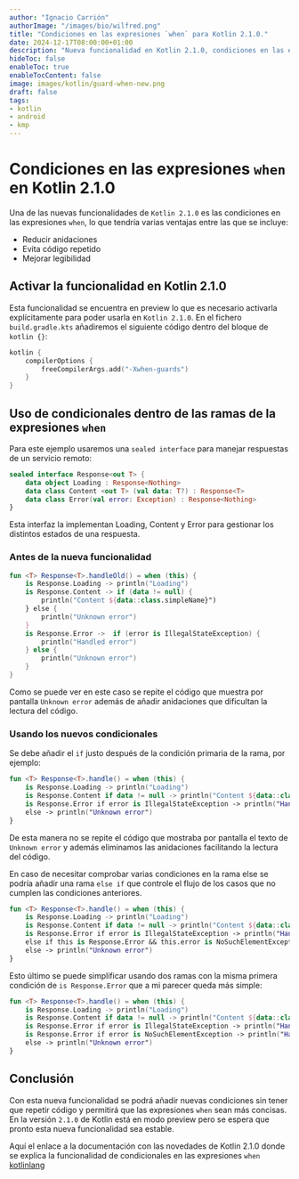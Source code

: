 ```yaml
---
author: "Ignacio Carrión"
authorImage: "/images/bio/wilfred.png"
title: "Condiciones en las expresiones `when` para Kotlin 2.1.0."
date: 2024-12-17T08:00:00+01:00
description: "Nueva funcionalidad en Kotlin 2.1.0, condiciones en las expresiones when"
hideToc: false
enableToc: true
enableTocContent: false
image: images/kotlin/guard-when-new.png
draft: false
tags: 
- kotlin
- android
- kmp
---
```

# Condiciones en las expresiones `when` en Kotlin 2.1.0

Una de las nuevas funcionalidades de `Kotlin 2.1.0` es las condiciones en las expresiones `when`, lo que tendría varias ventajas entre las que se incluye:
- Reducir anidaciones
- Evita código repetido
- Mejorar legibilidad

## Activar la funcionalidad en Kotlin 2.1.0

Esta funcionalidad se encuentra en preview lo que es necesario activarla explícitamente para poder usarla en `Kotlin 2.1.0`. En el fichero `build.gradle.kts` añadiremos el siguiente código dentro del bloque de `kotlin {}`:
``` kotlin
kotlin {
	compilerOptions {  
		freeCompilerArgs.add("-Xwhen-guards")  
	}
}
```


## Uso de condicionales dentro de las ramas de la expresiones `when`

Para este ejemplo usaremos una `sealed interface` para manejar respuestas de un servicio remoto:

``` kotlin
sealed interface Response<out T> {  
    data object Loading : Response<Nothing>  
    data class Content <out T> (val data: T?) : Response<T>
    data class Error(val error: Exception) : Response<Nothing> 
}
```
Esta interfaz la implementan Loading, Content y Error para gestionar los distintos estados de una respuesta.

### Antes de la nueva funcionalidad

``` kotlin
fun <T> Response<T>.handleOld() = when (this) {  
    is Response.Loading -> println("Loading")  
    is Response.Content -> if (data != null) {  
        println("Content ${data::class.simpleName}")  
    } else {  
        println("Unknown error")  
    }  
    is Response.Error ->  if (error is IllegalStateException) {  
        println("Handled error")  
    } else {  
        println("Unknown error")  
    }  
}
```

Como se puede ver en este caso se repite el código que muestra por pantalla `Unknown error` además de añadir anidaciones que dificultan la lectura del código.

### Usando los nuevos condicionales

Se debe añadir el `if` justo después de la condición primaria de la rama, por ejemplo:

``` kotlin
fun <T> Response<T>.handle() = when (this) {  
    is Response.Loading -> println("Loading")  
    is Response.Content if data != null -> println("Content ${data::class.simpleName}")  
    is Response.Error if error is IllegalStateException -> println("Handled error")  
    else -> println("Unknown error")  
}
```
De esta manera no se repite el código que mostraba por pantalla el texto de `Unknown error` y además eliminamos las anidaciones facilitando la lectura del código.

En caso de necesitar comprobar varias condiciones en la rama else se podría añadir una rama `else if` que controle el flujo de los casos que no cumplen las condiciones anteriores.

``` kotlin
fun <T> Response<T>.handle() = when (this) {  
    is Response.Loading -> println("Loading")  
    is Response.Content if data != null -> println("Content ${data::class.simpleName}")  
    is Response.Error if error is IllegalStateException -> println("Handled IllegalState")  
    else if this is Response.Error && this.error is NoSuchElementException -> println("Handle NoSuchElement")  
    else -> println("Unknown error")  
}
```
Esto último se puede simplificar usando dos ramas con la misma primera condición de `is Response.Error` que a mi parecer queda más simple:

``` kotlin
fun <T> Response<T>.handle() = when (this) {  
    is Response.Loading -> println("Loading")  
    is Response.Content if data != null -> println("Content ${data::class.simpleName}")  
    is Response.Error if error is IllegalStateException -> println("Handled IllegalState")  
    is Response.Error if error is NoSuchElementException -> println("Handle NoSuchElement")  
    else -> println("Unknown error")  
}
```


## Conclusión

Con esta nueva funcionalidad se podrá añadir nuevas condiciones sin tener que repetir código y permitirá que las expresiones `when` sean más concisas. En la versión `2.1.0` de Kotlin está en modo preview pero se espera que pronto esta nueva funcionalidad sea estable.

Aquí el enlace a la documentación con las novedades de Kotlin 2.1.0 donde se explica la funcionalidad de condicionales en las expresiones `when` [kotlinlang](https://kotlinlang.org/docs/whatsnew21.html#guard-conditions-in-when-with-a-subject)